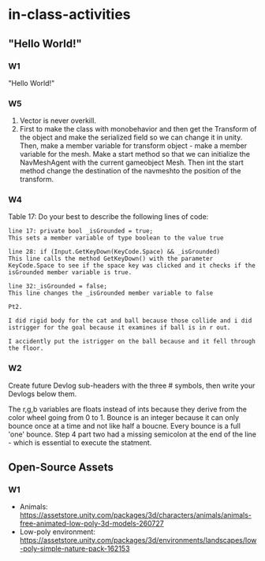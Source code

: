 # in-class-activities
## "Hello World!"
### W1
"Hello World!"


### W5 


1. Vector is never overkill. 
2. First to make the class  with monobehavior and then get the Transform of the object and make the serialized field so we can change it in unity. Then, make a member variable for transform object - make a member variable for the mesh. Make a start method so that we can initialize  the NavMeshAgent with the current gameobject Mesh. Then int the start method change the destination of the navmeshto the position of the transform.


### W4

Table 17:
Do your best to describe the following lines of code:

    line 17: private bool _isGrounded = true;
    This sets a member variable of type boolean to the value true 

    line 28: if (Input.GetKeyDown(KeyCode.Space) && _isGrounded)
    This line calls the method GetKeyDown() with the parameter KeyCode.Space to see if the space key was clicked and it checks if the isGrounded member variable is true.

    line 32:_isGrounded = false;
    This line changes the _isGrounded member variable to false

    Pt2. 

    I did rigid body for the cat and ball because those collide and i did istrigger for the goal because it examines if ball is in r out.

    I accidently put the istrigger on the ball because and it fell through the floor. 







### W2
Create future Devlog sub-headers with the three # symbols, then write your Devlogs below them.

The r,g,b variables are floats instead of ints because they derive from the color wheel going from 0 to 1. Bounce is an integer because it can only bounce once at a time and not like half a boucne. Every bounce is a full 'one' bounce. Step 4 part two had a missing semicolon at the end of the line - which is essential to execute the statment. 

## Open-Source Assets
### W1
- Animals: https://assetstore.unity.com/packages/3d/characters/animals/animals-free-animated-low-poly-3d-models-260727 
- Low-poly environment: https://assetstore.unity.com/packages/3d/environments/landscapes/low-poly-simple-nature-pack-162153 